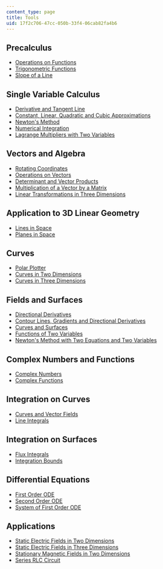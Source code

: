 ```yaml
---
content_type: page
title: Tools
uid: 17f2c706-47cc-050b-33f4-06cab82fa4b6
---
```


Precalculus
-----------

*   [Operations on Functions](/ans7870/18/18.013a/textbook/HTML/tools/tools01.html)
*   [Trigonometric Functions](/ans7870/18/18.013a/textbook/HTML/tools/tools02.html)
*   [Slope of a Line](/ans7870/18/18.013a/textbook/HTML/tools/tools03.html)

Single Variable Calculus
------------------------

*   [Derivative and Tangent Line](/ans7870/18/18.013a/textbook/HTML/tools/tools04.html)
*   [Constant, Linear, Quadratic and Cubic Approximations](/ans7870/18/18.013a/textbook/HTML/tools/tools05.html)
*   [Newton's Method](/ans7870/18/18.013a/textbook/HTML/tools/tools06.html)
*   [Numerical Integration](/ans7870/18/18.013a/textbook/HTML/tools/tools07.html)
*   [Lagrange Multipliers with Two Variables](/ans7870/18/18.013a/textbook/HTML/tools/tools08.html)

Vectors and Algebra
-------------------

*   [Rotating Coordinates](/ans7870/18/18.013a/textbook/HTML/tools/tools09.html)
*   [Operations on Vectors](/ans7870/18/18.013a/textbook/HTML/tools/tools10.html)
*   [Determinant and Vector Products](/ans7870/18/18.013a/textbook/HTML/tools/tools11.html)
*   [Multiplication of a Vector by a Matrix](/ans7870/18/18.013a/textbook/HTML/tools/tools12.html)
*   [Linear Transformations in Three Dimensions](/ans7870/18/18.013a/textbook/HTML/tools/tools13.html)

Application to 3D Linear Geometry
---------------------------------

*   [Lines in Space](/ans7870/18/18.013a/textbook/HTML/tools/tools14.html)
*   [Planes in Space](/ans7870/18/18.013a/textbook/HTML/tools/tools15.html)

Curves
------

*   [Polar Plotter](/ans7870/18/18.013a/textbook/HTML/tools/tools16.html)
*   [Curves in Two Dimensions](/ans7870/18/18.013a/textbook/HTML/tools/tools17.html)
*   [Curves in Three Dimensions](/ans7870/18/18.013a/textbook/HTML/tools/tools18.html)

Fields and Surfaces
-------------------

*   [Directional Derivatives](/ans7870/18/18.013a/textbook/HTML/tools/tools19.html)
*   [Contour Lines, Gradients and Directional Derivatives](/ans7870/18/18.013a/textbook/HTML/tools/tools20.html)
*   [Curves and Surfaces](/ans7870/18/18.013a/textbook/HTML/tools/tools21.html)
*   [Functions of Two Variables](/ans7870/18/18.013a/textbook/HTML/tools/tools22.html)
*   [Newton's Method with Two Equations and Two Variables](/ans7870/18/18.013a/textbook/HTML/tools/tools23.html)

Complex Numbers and Functions
-----------------------------

*   [Complex Numbers](/ans7870/18/18.013a/textbook/HTML/tools/tools24.html)
*   [Complex Functions](/ans7870/18/18.013a/textbook/HTML/tools/tools25.html)

Integration on Curves
---------------------

*   [Curves and Vector Fields](/ans7870/18/18.013a/textbook/HTML/tools/tools26.html)
*   [Line Integrals](/ans7870/18/18.013a/textbook/HTML/tools/tools27.html)

Integration on Surfaces
-----------------------

*   [Flux Integrals](/ans7870/18/18.013a/textbook/HTML/tools/tools28.html)
*   [Integration Bounds](/ans7870/18/18.013a/textbook/HTML/tools/tools29.html)

Differential Equations
----------------------

*   [First Order ODE](/ans7870/18/18.013a/textbook/HTML/tools/tools30.html)
*   [Second Order ODE](/ans7870/18/18.013a/textbook/HTML/tools/tools31.html)
*   [System of First Order ODE](/ans7870/18/18.013a/textbook/HTML/tools/tools32.html)

Applications
------------

*   [Static Electric Fields in Two Dimensions](/ans7870/18/18.013a/textbook/HTML/tools/tools33.html)
*   [Static Electric Fields in Three Dimensions](/ans7870/18/18.013a/textbook/HTML/tools/tools34.html)
*   [Stationary Magnetic Fields in Two Dimensions](/ans7870/18/18.013a/textbook/HTML/tools/tools35.html)
*   [Series RLC Circuit](/ans7870/18/18.013a/textbook/HTML/tools/tools36.html)